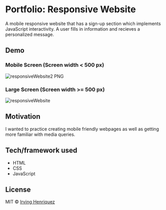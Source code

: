 # Portfolio: Responsive Website

A mobile responsive website that has a sign-up section which implements JavaScript interactivity. A user fills in information and recieves a personalized message.


## Demo

###  Mobile Screen (Screen width < 500 px)
![responsiveWebsite2 PNG](https://user-images.githubusercontent.com/69181038/99624304-0d813100-29fc-11eb-9902-973f01fefb27.jpg)
### Large Screen (Screen width >= 500 px)
![responsiveWebsite](https://user-images.githubusercontent.com/69181038/99627870-17f2f900-2a03-11eb-8b6f-b2cbb78a5c29.gif)



## Motivation

I wanted to practice creating mobile friendly webpages as well as getting more familiar with media queries.

## Tech/framework used
- HTML
- CSS
- JavaScript


## License
MIT © [Irving Henriquez]()

